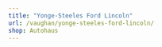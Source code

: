 ```yaml
---
title: "Yonge-Steeles Ford Lincoln"
url: /vaughan/yonge-steeles-ford-lincoln/
shop: Autohaus
---
```

